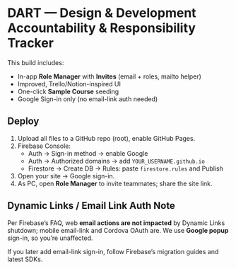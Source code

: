 # DART — Design & Development Accountability & Responsibility Tracker

This build includes:
- In-app **Role Manager** with **Invites** (email + roles, mailto helper)
- Improved, Trello/Notion-inspired UI
- One-click **Sample Course** seeding
- Google Sign-in only (no email-link auth needed)

## Deploy
1) Upload all files to a GitHub repo (root), enable GitHub Pages.
2) Firebase Console:
   - Auth → Sign-in method → enable Google
   - Auth → Authorized domains → add `YOUR_USERNAME.github.io`
   - Firestore → Create DB → Rules: paste `firestore.rules` and Publish
3) Open your site → Google sign-in.
4) As PC, open **Role Manager** to invite teammates; share the site link.

## Dynamic Links / Email Link Auth Note
Per Firebase’s FAQ, web **email actions are not impacted** by Dynamic Links shutdown; mobile email-link and Cordova OAuth are. We use **Google popup** sign-in, so you’re unaffected.

If you later add email-link sign-in, follow Firebase’s migration guides and latest SDKs.
